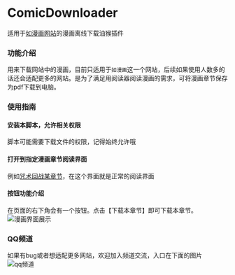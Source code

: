 # ComicDownloader
适用于[如漫画网站](https://m.rumanhua.com/)的漫画离线下载油猴插件
### 功能介绍
用来下载网站中的漫画，目前只适用于`如漫画`这一个网站，后续如果使用人数多的话还会适配更多的网站。是为了满足用阅读器阅读漫画的需求，可将漫画章节保存为pdf下载到电脑。
### 使用指南
#### 安装本脚本，允许相关权限
脚本可能需要下载文件的权限，记得始终允许哦
#### 打开到指定漫画章节阅读界面
例如[咒术回战某章节](https://m.rumanhua.com/OjxjQci/dWZyVXq.html)，在这个界面就是正常的阅读界面
#### 按钮功能介绍
在页面的右下角会有一个按钮。点击【下载本章节】即可下载本章节。
![漫画界面展示](https://github.com/user-attachments/assets/866955c6-fda0-4aa2-9d14-840ebbebc8e6)
### QQ频道
如果有bug或者想适配更多网站，欢迎加入频道交流，入口在下面的图片
![qq频道](https://github.com/user-attachments/assets/e30d6270-8448-4c61-97f9-e3ff12b37cf2)

